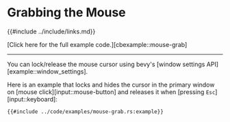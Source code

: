 # Grabbing the Mouse

{{#include ../include/links.md}}

[Click here for the full example code.][cbexample::mouse-grab]

---

You can lock/release the mouse cursor using bevy's [window settings
API][example::window_settings].

Here is an example that locks and hides the cursor in the primary window
on [mouse click][input::mouse-button] and releases it when [pressing
`Esc`][input::keyboard]:

```rust,no_run,noplayground
{{#include ../code/examples/mouse-grab.rs:example}}
```
